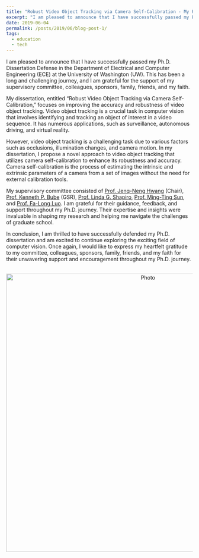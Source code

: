 ```yaml
---
title: "Robust Video Object Tracking via Camera Self-Calibration - My Ph.D. Defense Experience"
excerpt: "I am pleased to announce that I have successfully passed my Ph.D. Dissertation Defense in the Department of Electrical and Computer Engineering (ECE) at the University of Washington (UW). This has been a long and challenging journey, and I am grateful for the support of my supervisory committee, colleagues, sponsors, family, friends, and my faith."
date: 2019-06-04
permalink: /posts/2019/06/blog-post-1/
tags:
  - education
  - tech
---
```


I am pleased to announce that I have successfully passed my Ph.D. Dissertation Defense in the Department of Electrical and Computer Engineering (ECE) at the University of Washington (UW). This has been a long and challenging journey, and I am grateful for the support of my supervisory committee, colleagues, sponsors, family, friends, and my faith.

My dissertation, entitled “Robust Video Object Tracking via Camera Self-Calibration,” focuses on improving the accuracy and robustness of video object tracking. Video object tracking is a crucial task in computer vision that involves identifying and tracking an object of interest in a video sequence. It has numerous applications, such as surveillance, autonomous driving, and virtual reality.

However, video object tracking is a challenging task due to various factors such as occlusions, illumination changes, and camera motion. In my dissertation, I propose a novel approach to video object tracking that utilizes camera self-calibration to enhance its robustness and accuracy. Camera self-calibration is the process of estimating the intrinsic and extrinsic parameters of a camera from a set of images without the need for external calibration tools.

My supervisory committee consisted of [Prof. Jenq-Neng Hwang](https://people.ece.uw.edu/hwang/) (Chair), [Prof. Kenneth P. Bube](https://math.washington.edu/people/kenneth-p-bube) (GSR), [Prof. Linda G. Shapiro](https://homes.cs.washington.edu/~shapiro/), [Prof. Ming-Ting Sun](https://people.ece.uw.edu/sun/), and [Prof. Fa-Long Luo](https://ipl-uw.github.io/fa-long-luo.html). I am grateful for their guidance, feedback, and support throughout my Ph.D. journey. Their expertise and insights were invaluable in shaping my research and helping me navigate the challenges of graduate school.

In conclusion, I am thrilled to have successfully defended my Ph.D. dissertation and am excited to continue exploring the exciting field of computer vision. Once again, I would like to express my heartfelt gratitude to my committee, colleagues, sponsors, family, friends, and my faith for their unwavering support and encouragement throughout my Ph.D. journey.

<p align="center">
  <img src="https://zhengthomastang.github.io/images/PhD_Defense_photo.jpg?raw=true" alt="Photo" style="width: 750px;"/> 
</p>
